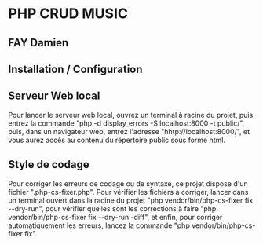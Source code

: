 <h1> PHP CRUD MUSIC </h1>
<h2> FAY Damien </h2>
<h2> Installation / Configuration </h2>
<h2> Serveur Web local </h2>
<p> Pour lancer le serveur web local, ouvrez un terminal à racine du projet, puis entrez la commande
"php -d display_errors -S localhost:8000 -t public/", puis, dans un navigateur web, entrez l'adresse
"hhtp://localhost:8000/", et vous aurez accès au contenu du répertoire public sous forme html. </p>
<h2> Style de codage </h2>
<p> Pour corriger les erreurs de codage ou de syntaxe, ce projet dispose d'un fichier ".php-cs-fixer.php".
Pour vérifier les fichiers à corriger, lancer dans un terminal ouvert dans la racine du projet
"php vendor/bin/php-cs-fixer fix --dry-run", pour vérifier quelles sont les corrections à faire
"php vendor/bin/php-cs-fixer fix --dry-run -diff", et enfin, pour corriger automatiquement les erreurs,
lancez la commande "php vendor/bin/php-cs-fixer fix". </p>
